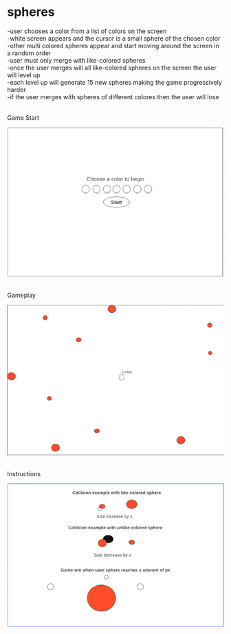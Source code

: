 # spheres

-user chooses a color from a list of colors on the screen 
<br>
-white screen appears and the cursor is a small sphere of the chosen color
<br>
-other multi colored spheres appear and start moving around the screen in a random order
<br>
-user must only merge with like-colored spheres
<br>
-once the user merges will all like-colored spheres on the screen the user will level up
<br>
-each level up will generate 15 new spheres making the game progressively harder
<br>
-if the user merges with spheres of different colores then the user will lose

<br>
Game Start

![alt text](./images/GameStart.png)

<br>
Gameplay

![alt text](./images/Gameplay.png)

<br>
Instructions

![alt text](./images/Instructions.png)